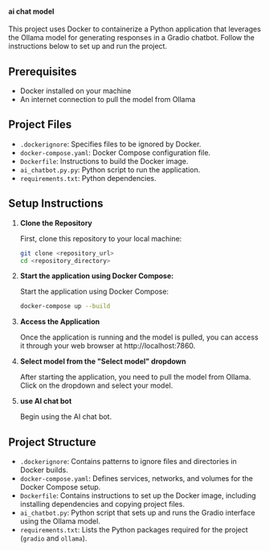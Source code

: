 #### ai chat model

This project uses Docker to containerize a Python application that leverages the Ollama model for generating responses in a Gradio chatbot. Follow the instructions below to set up and run the project.

## Prerequisites

- Docker installed on your machine
- An internet connection to pull the model from Ollama

## Project Files

- `.dockerignore`: Specifies files to be ignored by Docker.
- `docker-compose.yaml`: Docker Compose configuration file.
- `Dockerfile`: Instructions to build the Docker image.
- `ai_chatbot.py.py`: Python script to run the application.
- `requirements.txt`: Python dependencies.

## Setup Instructions

1. **Clone the Repository**

   First, clone this repository to your local machine:

   ```sh
   git clone <repository_url>
   cd <repository_directory>

2. **Start the application using Docker Compose:**

   Start the application using Docker Compose:

   ```sh
   docker-compose up --build

3. **Access the Application**

   Once the application is running and the model is pulled, you can access it through your web browser at http://localhost:7860.
   
4. **Select model from the "Select model" dropdown**

   After starting the application, you need to pull the model from Ollama.
   Click on the dropdown and select your model.

5. **use AI chat bot**

   Begin using the AI chat bot.

## Project Structure

- `.dockerignore`: Contains patterns to ignore files and directories in Docker builds.
- `docker-compose.yaml`: Defines services, networks, and volumes for the Docker Compose setup.
- `Dockerfile`: Contains instructions to set up the Docker image, including installing dependencies and copying project files.
- `ai_chatbot.py`: Python script that sets up and runs the Gradio interface using the Ollama model.
- `requirements.txt`: Lists the Python packages required for the project (`gradio` and `ollama`).